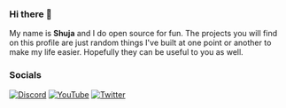 ### Hi there 👋

<!--
**Shuja-Ahmed-Official/Shuja-Ahmed-Official** is a ✨ _special_ ✨ repository because its `README.md` (this file) appears on your GitHub profile.

Here are some ideas to get you started:

- 🔭 I’m currently working on ...
- 🌱 I’m currently learning ...
- 👯 I’m looking to collaborate on ...
- 🤔 I’m looking for help with ...
- 💬 Ask me about ...
- 📫 How to reach me: ...
- 😄 Pronouns: ...
- ⚡ Fun fact: ...
-->
My name is **Shuja** and I do open source for fun.
The projects you will find on this profile are just random things I've built at one point or another to make my life easier.
Hopefully they can be useful to you as well.

### Socials
[![Discord](https://img.shields.io/badge/discord-5865F2?style=for-the-badge&logo=discord&logoColor=white)](https://discord.gg/9mjwNGJHWH)
[![YouTube](https://img.shields.io/badge/youtube-FF0000?style=for-the-badge&logo=youtube&logoColor=white)](https://youtube.com/@ShujaPlays)
[![Twitter](https://img.shields.io/badge/twitter-1DA1F2?style=for-the-badge&logo=twitter&logoColor=white)](https://twitter.com/Shuja__Ahmed)

